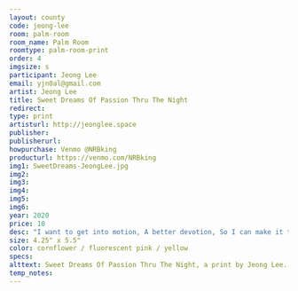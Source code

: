 ```yaml
---
layout: county 
code: jeong-lee
room: palm-room
room_name: Palm Room
roomtype: palm-room-print
order: 4
imgsize: s
participant: Jeong Lee
email: yjn0al@gmail.com
artist: Jeong Lee
title: Sweet Dreams Of Passion Thru The Night
redirect: 
type: print
artisturl: http://jeonglee.space
publisher: 
publisherurl: 
howpurchase: Venmo @NRBking
producturl: https://venmo.com/NRBking
img1: SweetDreams-JeongLee.jpg
img2: 
img3: 
img4: 
img5: 
img6: 
year: 2020
price: 10
desc: "I want to get into motion, A better devotion, So I can make it through the night, So the music is playin', You know what I'm saying, Now everything will be alright, Ola ola eh ola ola eh, Ola ola eh eh ola ola eh, Rhythm is a creation a better sensation, That will lead you through the night"
size: 4.25" x 5.5"
color: cornflower / fluorescent pink / yellow
specs: 
alttext: Sweet Dreams Of Passion Thru The Night, a print by Jeong Lee.
temp_notes: 
---
```

